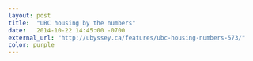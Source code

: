 ```yaml
---
layout: post
title:  "UBC housing by the numbers"
date:   2014-10-22 14:45:00 -0700
external_url: "http://ubyssey.ca/features/ubc-housing-numbers-573/"
color: purple
---
```

